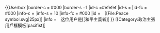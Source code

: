 {{Userbox
  |border-c = #000
  |border-s =1
  |id-c     =#efefef 
  |id-s     = 
  |id-fc    = #000
  |info-c   =
  |info-s   = 10
  |info-fc  = #000
  |id       =　[[File:Peace symbol.svg|25px]]
  |info     =　这位用户是[[和平主義者]]
}}
<noinclude>
[[Category:政治主張用戶框模板|pacifist]]</noinclude>